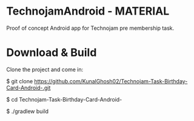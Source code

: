 # TechnojamAndroid - MATERIAL 


 Proof of concept Android app for Technojam pre membership task.
 
# Download & Build
Clone the project and come in:

$ git clone https://github.com/KunalGhosh02/Technojam-Task-Birthday-Card-Android-.git

$ cd Technojam-Task-Birthday-Card-Android-

$ ./gradlew build
